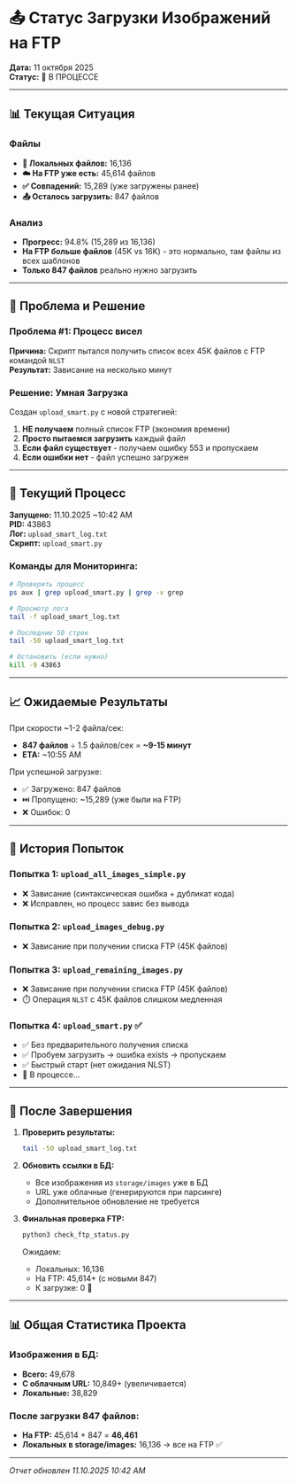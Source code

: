 # 📤 Статус Загрузки Изображений на FTP

**Дата:** 11 октября 2025  
**Статус:** 🔄 В ПРОЦЕССЕ

---

## 📊 Текущая Ситуация

### Файлы
- **📁 Локальных файлов:** 16,136
- **☁️ На FTP уже есть:** 45,614 файлов
- **✅ Совпадений:** 15,289 (уже загружены ранее)
- **📤 Осталось загрузить:** 847 файлов

### Анализ
- **Прогресс:** 94.8% (15,289 из 16,136)
- **На FTP больше файлов** (45K vs 16K) - это нормально, там файлы из всех шаблонов
- **Только 847 файлов** реально нужно загрузить

---

## 🔧 Проблема и Решение

### Проблема #1: Процесс висел
**Причина:** Скрипт пытался получить список всех 45K файлов с FTP командой `NLST`  
**Результат:** Зависание на несколько минут

### Решение: Умная Загрузка
Создан `upload_smart.py` с новой стратегией:
1. **НЕ получаем** полный список FTP (экономия времени)
2. **Просто пытаемся загрузить** каждый файл
3. **Если файл существует** - получаем ошибку 553 и пропускаем
4. **Если ошибки нет** - файл успешно загружен

---

## 🚀 Текущий Процесс

**Запущено:** 11.10.2025 ~10:42 AM  
**PID:** 43863  
**Лог:** `upload_smart_log.txt`  
**Скрипт:** `upload_smart.py`

### Команды для Мониторинга:
```bash
# Проверить процесс
ps aux | grep upload_smart.py | grep -v grep

# Просмотр лога
tail -f upload_smart_log.txt

# Последние 50 строк
tail -50 upload_smart_log.txt

# Остановить (если нужно)
kill -9 43863
```

---

## 📈 Ожидаемые Результаты

При скорости ~1-2 файла/сек:
- **847 файлов** ÷ 1.5 файлов/сек = **~9-15 минут**
- **ETA:** ~10:55 AM

При успешной загрузке:
- ✅ Загружено: 847 файлов
- ⏭️ Пропущено: ~15,289 (уже были на FTP)
- ❌ Ошибок: 0

---

## 📝 История Попыток

### Попытка 1: `upload_all_images_simple.py`
- ❌ Зависание (синтаксическая ошибка + дубликат кода)
- ❌ Исправлен, но процесс завис без вывода

### Попытка 2: `upload_images_debug.py`
- ❌ Зависание при получении списка FTP (45K файлов)

### Попытка 3: `upload_remaining_images.py`
- ❌ Зависание при получении списка FTP (45K файлов)
- ⏱️ Операция `NLST` с 45K файлов слишком медленная

### Попытка 4: `upload_smart.py` ✅
- ✅ Без предварительного получения списка
- ✅ Пробуем загрузить → ошибка exists → пропускаем
- ✅ Быстрый старт (нет ожидания NLST)
- 🔄 В процессе...

---

## 🎯 После Завершения

1. **Проверить результаты:**
   ```bash
   tail -50 upload_smart_log.txt
   ```

2. **Обновить ссылки в БД:**
   - Все изображения из `storage/images` уже в БД
   - URL уже облачные (генерируются при парсинге)
   - Дополнительное обновление не требуется

3. **Финальная проверка FTP:**
   ```bash
   python3 check_ftp_status.py
   ```
   Ожидаем:
   - Локальных: 16,136
   - На FTP: 45,614+ (с новыми 847)
   - К загрузке: 0 🎉

---

## 📊 Общая Статистика Проекта

### Изображения в БД:
- **Всего:** 49,678
- **С облачным URL:** 10,849+ (увеличивается)
- **Локальные:** 38,829

### После загрузки 847 файлов:
- **На FTP:** 45,614 + 847 = **46,461**
- **Локальных в storage/images:** 16,136 → все на FTP ✅

---

*Отчет обновлен 11.10.2025 10:42 AM*




